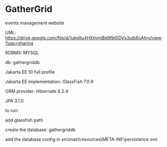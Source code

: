 # GatherGrid
events management website

UML:
https://drive.google.com/file/d/1ukgltu4HXmmiBe9fbt0DVx3ulb6cAhrv/view?usp=sharing

RDBMS: MYSQL

db: gathergriddb

Jakarta EE 10 full profile

Jakarta EE implementation: GlassFish 7.0.9

ORM provider: Hibernate 6.2.4

JPA 3.1.0

to run:

add glassfish path

create the database: gathergriddb

add the database config in src\main\resources\META-INF\persistence.xml
